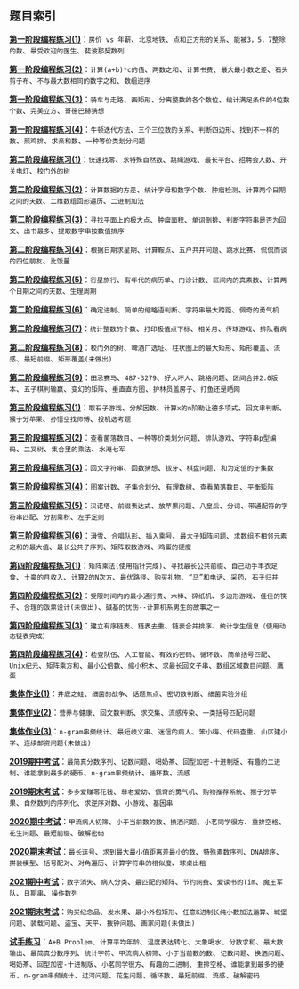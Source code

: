## **题目索引**

**[第一阶段编程练习(1)](https://github.com/DylanWRh/Introduction-to-Computation-A/blob/main/%E7%AC%AC%E4%B8%80%E9%98%B6%E6%AE%B5%E7%BC%96%E7%A8%8B%E7%BB%83%E4%B9%A0/%E7%AC%AC%E4%B8%80%E9%98%B6%E6%AE%B5%E7%BC%96%E7%A8%8B%E7%BB%83%E4%B9%A0(1).md)**：`房价 vs 年薪`、`北京地铁`、`点和正方形的关系`、`能被3，5，7整除的数`、`最受欢迎的医生`、`斐波那契数列`

**[第一阶段编程练习(2)](https://github.com/DylanWRh/Introduction-to-Computation-A/blob/main/%E7%AC%AC%E4%B8%80%E9%98%B6%E6%AE%B5%E7%BC%96%E7%A8%8B%E7%BB%83%E4%B9%A0/%E7%AC%AC%E4%B8%80%E9%98%B6%E6%AE%B5%E7%BC%96%E7%A8%8B%E7%BB%83%E4%B9%A0(2).md)**：`计算(a+b)*c的值`、`两数之和`、`计算书费`、`最大最小数之差`、`石头剪子布`、`不与最大数相同的数字之和`、`数组逆序`

**[第一阶段编程练习(3)](https://github.com/DylanWRh/Introduction-to-Computation-A/blob/main/%E7%AC%AC%E4%B8%80%E9%98%B6%E6%AE%B5%E7%BC%96%E7%A8%8B%E7%BB%83%E4%B9%A0/%E7%AC%AC%E4%B8%80%E9%98%B6%E6%AE%B5%E7%BC%96%E7%A8%8B%E7%BB%83%E4%B9%A0(3).md)**：`骑车与走路`、`画矩形`、`分离整数的各个数位`、`统计满足条件的4位数个数`、`完美立方`、`哥德巴赫猜想`

**[第一阶段编程练习(4)](https://github.com/DylanWRh/Introduction-to-Computation-A/blob/main/%E7%AC%AC%E4%B8%80%E9%98%B6%E6%AE%B5%E7%BC%96%E7%A8%8B%E7%BB%83%E4%B9%A0/%E7%AC%AC%E4%B8%80%E9%98%B6%E6%AE%B5%E7%BC%96%E7%A8%8B%E7%BB%83%E4%B9%A0(4).md)**：`牛顿迭代方法`、`三个三位数的关系`、`判断四边形`、`找到不一样的数`、`煎鸡排`、`求亲和数`、`一种等价类划分问题`

**[第二阶段编程练习(1)](https://github.com/DylanWRh/Introduction-to-Computation-A/blob/main/%E7%AC%AC%E4%BA%8C%E9%98%B6%E6%AE%B5%E7%BC%96%E7%A8%8B%E7%BB%83%E4%B9%A0/%E7%AC%AC%E4%BA%8C%E9%98%B6%E6%AE%B5%E7%BC%96%E7%A8%8B%E7%BB%83%E4%B9%A0(1).md)**：`快速找零`、`求特殊自然数`、`跳绳游戏`、`最长平台`、`招聘会人数`、`开关电灯`、`校门外的树`

**[第二阶段编程练习(2)](https://github.com/DylanWRh/Introduction-to-Computation-A/blob/main/%E7%AC%AC%E4%BA%8C%E9%98%B6%E6%AE%B5%E7%BC%96%E7%A8%8B%E7%BB%83%E4%B9%A0/%E7%AC%AC%E4%BA%8C%E9%98%B6%E6%AE%B5%E7%BC%96%E7%A8%8B%E7%BB%83%E4%B9%A0(2).md)**：`计算数据的方差`、`统计字母和数字个数`、`肿瘤检测`、`计算两个日期之间的天数`、`二维数组回形遍历`、`二进制加法`

**[第二阶段编程练习(3)](https://github.com/DylanWRh/Introduction-to-Computation-A/blob/main/%E7%AC%AC%E4%BA%8C%E9%98%B6%E6%AE%B5%E7%BC%96%E7%A8%8B%E7%BB%83%E4%B9%A0/%E7%AC%AC%E4%BA%8C%E9%98%B6%E6%AE%B5%E7%BC%96%E7%A8%8B%E7%BB%83%E4%B9%A0(3).md)**：`寻找平面上的极大点`、`肿瘤面积`、`单词倒排`、`判断字符串是否为回文`、`出书最多`、`提取数字串按数值排序`

**[第二阶段编程练习(4)](https://github.com/DylanWRh/Introduction-to-Computation-A/blob/main/%E7%AC%AC%E4%BA%8C%E9%98%B6%E6%AE%B5%E7%BC%96%E7%A8%8B%E7%BB%83%E4%B9%A0/%E7%AC%AC%E4%BA%8C%E9%98%B6%E6%AE%B5%E7%BC%96%E7%A8%8B%E7%BB%83%E4%B9%A0(4).md)**：`根据日期求星期`、`计算鞍点`、`五户共井问题`、`跳水比赛`、`侃侃而谈的四位朋友`、`比饭量`

**[第二阶段编程练习(5)](https://github.com/DylanWRh/Introduction-to-Computation-A/blob/main/%E7%AC%AC%E4%BA%8C%E9%98%B6%E6%AE%B5%E7%BC%96%E7%A8%8B%E7%BB%83%E4%B9%A0/%E7%AC%AC%E4%BA%8C%E9%98%B6%E6%AE%B5%E7%BC%96%E7%A8%8B%E7%BB%83%E4%B9%A0(5).md)**：`行星旅行`、`有年代的病历单`、`门诊计数`、`区间内的真素数`、`计算两个日期之间的天数`、`生理周期`

**[第二阶段编程练习(6)](https://github.com/DylanWRh/Introduction-to-Computation-A/blob/main/%E7%AC%AC%E4%BA%8C%E9%98%B6%E6%AE%B5%E7%BC%96%E7%A8%8B%E7%BB%83%E4%B9%A0/%E7%AC%AC%E4%BA%8C%E9%98%B6%E6%AE%B5%E7%BC%96%E7%A8%8B%E7%BB%83%E4%B9%A0(6).md)**：`确定进制`、`简单的缩略语判断`、`字符串最大跨距`、`佩奇的勇气机`

**[第二阶段编程练习(7)](https://github.com/DylanWRh/Introduction-to-Computation-A/blob/main/%E7%AC%AC%E4%BA%8C%E9%98%B6%E6%AE%B5%E7%BC%96%E7%A8%8B%E7%BB%83%E4%B9%A0/%E7%AC%AC%E4%BA%8C%E9%98%B6%E6%AE%B5%E7%BC%96%E7%A8%8B%E7%BB%83%E4%B9%A0(7).md)**：`统计整数的个数`、`打印极值点下标`、`相关月`、`传球游戏`、`排队看病`

**[第二阶段编程练习(8)](https://github.com/DylanWRh/Introduction-to-Computation-A/blob/main/%E7%AC%AC%E4%BA%8C%E9%98%B6%E6%AE%B5%E7%BC%96%E7%A8%8B%E7%BB%83%E4%B9%A0/%E7%AC%AC%E4%BA%8C%E9%98%B6%E6%AE%B5%E7%BC%96%E7%A8%8B%E7%BB%83%E4%B9%A0(8).md)**：`校门外的树`、`啤酒厂选址`、`柱状图上的最大矩形`、`矩形覆盖`、`流感`、`最短前缀`、`矩形覆盖(未做出)`

**[第二阶段编程练习(9)](https://github.com/DylanWRh/Introduction-to-Computation-A/blob/main/%E7%AC%AC%E4%BA%8C%E9%98%B6%E6%AE%B5%E7%BC%96%E7%A8%8B%E7%BB%83%E4%B9%A0/%E7%AC%AC%E4%BA%8C%E9%98%B6%E6%AE%B5%E7%BC%96%E7%A8%8B%E7%BB%83%E4%B9%A0(9).md)**：`田忌赛马`、`487-3279`、`好人坏人`、`跳格问题`、`区间合并2.0版本`、`五子棋判输赢`、`变幻的矩阵`、`垂直直方图`、`护林员盖房子`、`打鱼还是晒网`

**[第三阶段编程练习(1)](https://github.com/DylanWRh/Introduction-to-Computation-A/blob/main/%E7%AC%AC%E4%B8%89%E9%98%B6%E6%AE%B5%E7%BC%96%E7%A8%8B%E7%BB%83%E4%B9%A0/%E7%AC%AC%E4%B8%89%E9%98%B6%E6%AE%B5%E7%BC%96%E7%A8%8B%E7%BB%83%E4%B9%A0(1).md)**：`取石子游戏`、`分解因数`、`计算x的n阶勒让德多项式`、`回文串判断`、`猴子分苹果`、`孙悟空找师傅`、`投机选考题`

**[第三阶段编程练习(2)](https://github.com/DylanWRh/Introduction-to-Computation-A/blob/main/%E7%AC%AC%E4%B8%89%E9%98%B6%E6%AE%B5%E7%BC%96%E7%A8%8B%E7%BB%83%E4%B9%A0/%E7%AC%AC%E4%B8%89%E9%98%B6%E6%AE%B5%E7%BC%96%E7%A8%8B%E7%BB%83%E4%B9%A0(2).md)**：`查看菌落数目`、`一种等价类划分问题`、`排队游戏`、`字符串p型编码`、`二叉树`、`集合里的乘法`、`水淹七军`

**[第三阶段编程练习(3)](https://github.com/DylanWRh/Introduction-to-Computation-A/blob/main/%E7%AC%AC%E4%B8%89%E9%98%B6%E6%AE%B5%E7%BC%96%E7%A8%8B%E7%BB%83%E4%B9%A0/%E7%AC%AC%E4%B8%89%E9%98%B6%E6%AE%B5%E7%BC%96%E7%A8%8B%E7%BB%83%E4%B9%A0(3).md)**：`回文字符串`、`回数猜想`、`拔牙`、`棋盘问题`、`和为定值的子集数`

**[第三阶段编程练习(4)](https://github.com/DylanWRh/Introduction-to-Computation-A/blob/main/%E7%AC%AC%E4%B8%89%E9%98%B6%E6%AE%B5%E7%BC%96%E7%A8%8B%E7%BB%83%E4%B9%A0/%E7%AC%AC%E4%B8%89%E9%98%B6%E6%AE%B5%E7%BC%96%E7%A8%8B%E7%BB%83%E4%B9%A0(4).md)**：`图案计数`、`子集合划分`、`有理数树`、`查看菌落数目`、`平衡矩阵`

**[第三阶段编程练习(5)](https://github.com/DylanWRh/Introduction-to-Computation-A/blob/main/%E7%AC%AC%E4%B8%89%E9%98%B6%E6%AE%B5%E7%BC%96%E7%A8%8B%E7%BB%83%E4%B9%A0/%E7%AC%AC%E4%B8%89%E9%98%B6%E6%AE%B5%E7%BC%96%E7%A8%8B%E7%BB%83%E4%B9%A0(5).md)**：`汉诺塔`、`前缀表达式`、`放苹果问题`、`八皇后`、`分词`、`带通配符的字符串匹配`、`分割乘积`、`左手定则`

**[第三阶段编程练习(6)](https://github.com/DylanWRh/Introduction-to-Computation-A/blob/main/%E7%AC%AC%E4%B8%89%E9%98%B6%E6%AE%B5%E7%BC%96%E7%A8%8B%E7%BB%83%E4%B9%A0/%E7%AC%AC%E4%B8%89%E9%98%B6%E6%AE%B5%E7%BC%96%E7%A8%8B%E7%BB%83%E4%B9%A0(6).md)**：`滑雪`、`合唱队形`、`插入乘号`、`最大子矩阵问题`、`求数组不相邻元素之和的最大值`、`最长公共子序列`、`矩阵取数游戏`、`鸡蛋的硬度`

**[第四阶段编程练习(1)](https://github.com/DylanWRh/Introduction-to-Computation-A/blob/main/%E7%AC%AC%E5%9B%9B%E9%98%B6%E6%AE%B5%E7%BC%96%E7%A8%8B%E7%BB%83%E4%B9%A0/%E7%AC%AC%E5%9B%9B%E9%98%B6%E6%AE%B5%E7%BC%96%E7%A8%8B%E7%BB%83%E4%B9%A0(1).md)**：`矩阵乘法(使用指针完成)`、`寻找最长公共前缀`、`自己动手丰衣足食`、`土豪的月收入`、`计算2的N次方`、`最优路径`、`购买礼物`、`“马”和电话`、`采药`、`石子归并`

**[第四阶段编程练习(2)](https://github.com/DylanWRh/Introduction-to-Computation-A/blob/main/%E7%AC%AC%E5%9B%9B%E9%98%B6%E6%AE%B5%E7%BC%96%E7%A8%8B%E7%BB%83%E4%B9%A0/%E7%AC%AC%E5%9B%9B%E9%98%B6%E6%AE%B5%E7%BC%96%E7%A8%8B%E7%BB%83%E4%B9%A0(2).md)**：`受限时间内的最小通行费`、`木棒`、`碎纸机`、`多边形游戏`、`佳佳的筷子`、`合理的饭票设计(未做出)`、`碱基的忧伤--计算机系男生的故事之一`

**[第四阶段编程练习(3)](https://github.com/DylanWRh/Introduction-to-Computation-A/blob/main/%E7%AC%AC%E5%9B%9B%E9%98%B6%E6%AE%B5%E7%BC%96%E7%A8%8B%E7%BB%83%E4%B9%A0/%E7%AC%AC%E5%9B%9B%E9%98%B6%E6%AE%B5%E7%BC%96%E7%A8%8B%E7%BB%83%E4%B9%A0(3).md)**：`建立有序链表`、`链表去重`、`链表合并排序`、`统计学生信息（使用动态链表完成）`

**[第四阶段编程练习(4)](https://github.com/DylanWRh/Introduction-to-Computation-A/blob/main/%E7%AC%AC%E5%9B%9B%E9%98%B6%E6%AE%B5%E7%BC%96%E7%A8%8B%E7%BB%83%E4%B9%A0/%E7%AC%AC%E5%9B%9B%E9%98%B6%E6%AE%B5%E7%BC%96%E7%A8%8B%E7%BB%83%E4%B9%A0(4).md)**：`检查队伍`、`人工智能`、`有效的密码`、`循环数`、`简单括号匹配`、`Unix纪元`、`矩阵乘方和`、`最小公倍数`、`缩小积木`、`求最长回文子串`、`数组区域数目问题`、`鹰蛋`

**[集体作业(1)](https://github.com/DylanWRh/Introduction-to-Computation-A/blob/main/%E9%9B%86%E4%BD%93%E4%BD%9C%E4%B8%9A/%E9%9B%86%E4%BD%93%E4%BD%9C%E4%B8%9A(1).md)**：`井底之蛙`、`细菌的战争`、`话题焦点`、`密切数判断`、`细菌实验分组`

**[集体作业(2)](https://github.com/DylanWRh/Introduction-to-Computation-A/blob/main/%E9%9B%86%E4%BD%93%E4%BD%9C%E4%B8%9A/%E9%9B%86%E4%BD%93%E4%BD%9C%E4%B8%9A(2).md)**：`营养与健康`、`回文数判断`、`求交集`、`流感传染`、`一类括号匹配问题`

**[集体作业(3)](https://github.com/DylanWRh/Introduction-to-Computation-A/blob/main/%E9%9B%86%E4%BD%93%E4%BD%9C%E4%B8%9A/%E9%9B%86%E4%BD%93%E4%BD%9C%E4%B8%9A(3).md)**：`n-gram串频统计`、`最短歧义串`、`迷信的病人`、`笨小嗨`、`代码查重`、`山区建小学`、`连续邮资问题(未做出)`

**[2019期中考试](https://github.com/DylanWRh/Introduction-to-Computation-A/blob/main/%E8%80%83%E8%AF%95/2019%E6%9C%9F%E4%B8%AD%E8%80%83%E8%AF%95.md)**：`最简真分数序列`、`记数问题`、`喝奶茶`、`回型加密-十进制版`、`有趣的二进制`、`谁能拿到最多的硬币`、`n-gram串频统计`、`循环数`、`流感`

**[2019期末考试](https://github.com/DylanWRh/Introduction-to-Computation-A/blob/main/%E8%80%83%E8%AF%95/2019%E6%9C%9F%E6%9C%AB%E8%80%83%E8%AF%95.md)**：`多多爱赚零花钱`、`尊老爱幼`、`佩奇的勇气机`、`购物推荐系统`、`猴子分苹果`、`自然数列的序列化`、`求逆序对数`、`小游戏`、`基因串`

**[2020期中考试](https://github.com/DylanWRh/Introduction-to-Computation-A/blob/main/%E8%80%83%E8%AF%95/2020%E6%9C%9F%E4%B8%AD%E8%80%83%E8%AF%95.md)**：`甲流病人初筛`、`小于当前数的数`、`换酒问题`、`小茗同学很方`、`重排空格`、`花生问题`、`最短前缀`、`破解密码`

**[2020期末考试](https://github.com/DylanWRh/Introduction-to-Computation-A/blob/main/%E8%80%83%E8%AF%95/2020%E6%9C%9F%E6%9C%AB%E8%80%83%E8%AF%95.md)**：`最长连号`、`求到最大最小值距离差最小的数`、`特殊素数序列`、`DNA排序`、`拼装模型`、`括号配对`、`对角遍历`、`计算字符串的相似度`、`球桌出租`

**[2021期中考试](https://github.com/DylanWRh/Introduction-to-Computation-A/blob/main/%E8%80%83%E8%AF%95/2021%E6%9C%9F%E4%B8%AD%E8%80%83%E8%AF%95.md)**：`数字消失`、`病人分类`、`最匹配的矩阵`、`节约网费`、`爱读书的Tim`、`魔王军队`、`日期串`、`操作数列`

**[2021期末考试](https://github.com/DylanWRh/Introduction-to-Computation-A/blob/main/%E8%80%83%E8%AF%95/2021%E6%9C%9F%E6%9C%AB%E8%80%83%E8%AF%95.md)**：`购买纪念品`、`发水果`、`最小外包矩形`、`任意K进制长纯小数加法运算`、`城堡问题`、`装载问题`、`盗宝`、`天平`、`拨钟问题`、`画家问题(未做出)`

**[试手练习](https://github.com/DylanWRh/Introduction-to-Computation-A/blob/main/%E8%AF%95%E6%89%8B%E7%BB%83%E4%B9%A0.md)**：`A+B Problem`、`计算平均年龄`、`温度表达转化`、`大象喝水`、`分数求和`、`最大数输出`、`最简真分数序列`、`统计字符`、`甲流病人初筛`、`小于当前数的数`、`记数问题`、`换酒问题`、`喝奶茶`、`回型加密-十进制版`、`小茗同学很方`、`有趣的二进制`、`重排空格`、`谁能拿到最多的硬币`、`n-gram串频统计`、`过河问题`、`花生问题`、`循环数`、`最短前缀`、`流感`、`破解密码`
